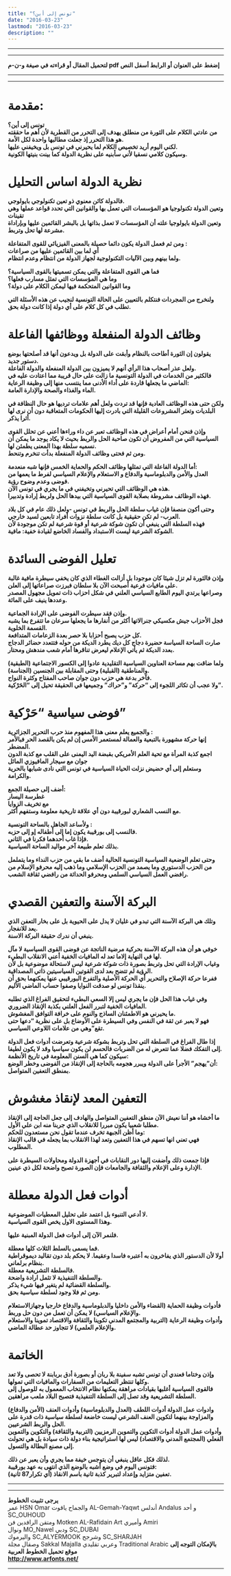 ```yaml
---
title: "تونس إلى أين؟"
date: "2016-03-23"
lastmod: "2016-03-23"
description: ""
---
```

---

---

**لتحميل المقال أو قراءته في صيغة و-ن-م pdf إضغط على العنوان أو الرابط أسفل النص**

---



---

# مقدمة:

**تونس إلى أين؟  
من عادتي الكلام على الثورة من منطلق يهدف إلى التحرر من القطرية لأن أهم ما حققته هو هذا التحرر إذ جعلت مطالبها واحدة لكل الأمة.  
لكني اليوم أريد تخصيص الكلام لما يحيرني في تونس بل ويخيفني عليها.  
وسيكون كلامي نسقيا لأني سأبنيه على نظرية الدولة كما بينت بنيتها الكونية.**

# نظرية الدولة اساس التحليل

**فالدولة كائن معنوي ذو تعين تكنولوجي بايولوجي.  
وتعين الدولة تكنولوجيا هو المؤسسات التي تعمل بها والقوانين التي تحدد قواعد عملها وهي تقينات  
وتعين الدولة بايولوجيا علته أن المؤسسات لا تعمل بذاتها بل بالبشر القائمين عليها وبإراداة مشرعة لها تحل وتربط.**

**ومن ثم فعمل الدولة يكون دائما حصيلة بالمعنى الفيزيائي للقوى المتفاعلة :  
أي لما بين القائمين عليها من صراعات  
ولما بينهم وبين الآليات التكنولوجية لجهاز الدولة من انتظام وعدم انتظام.**

**فما هي القوى المتفاعلة والتي يمكن تسميتها بالقوى السياسية؟  
وما هي المؤسسات التي تمثل مسارب فعلها؟  
وما القوانين المتحكمة فيها ليمكن الكلام على دولة؟**

**ولنخرج من المجردات فنتكلم بالتعيين على الحالة التونسية لنجيب عن هذه الأسئلة التي تطلب في كل كلام على أي دولة إذا كانت دولة بحق.**

# وظائف الدولة المنفعلة ووظائفها الفاعلة

**يقولون إن الثورة أطاحت بالنظام وأبقت على الدولة بل ويدعون أنها قد أصلحتها بوضع دستور جديد.  
ولعل عذر أصحاب هذا الرأي أنهم لا يميزون بين الدولة المنفعلة والدولة الفاعلة.  
فالكثير من الخدمات في الدولة التونسية ما زالت على حال قريبة مما اعتادت عليه في الماضي ما يجعلها قاردة على أداء الأدنى مما ينتسب منها إلى وظيفة الرعاية:  
الماء والغذاء والصحة والإدارة العامة.**

**ولكن حتى هذه الوظائف العادية فإنها قد تردت ولعل أهم علامات ترديها هو حال النظافة في البلديات وتعثر المشروعات القليلة التي بادرت إليها الحكومات المتعاقبة دون أن نرى لها أثرا يذكر.**

**وإذن فنحن أمام أعراض في هذه الوظائف تعبر عن داء وراءها أعني عن تحلل القوى السياسية التي من المفروض أن تكون صاحبة الحل والربط بحيث لا يكاد يوجد ما يمكن أن نسميه سلطة بهذا المعنى يطمئن لها.  
ومن ثم فحتى وظائف الدولة المنفعلة بدأت تنخرم وتنحط.**

**أما الدولة الفاعلة التي تمثلها وظائف الحكم والحماية الخمس فإنها شبه منعدمة:  
العدل والأمن والدبلوماسية والدفاع و الاستعلام والإعلام السياسي لفرط ما يعمها من فوضى وعدم وضوح رؤية.  
هذه هي الوظائف التي تحيرني وتخيفني في ما يجري في تونس الآن.  
فهذه الوظائف مشروطة بصلابة القوى السياسية التي بيدها الحل ولربط إرادة وتدبيرا.**

**وحتى أكون منصفا فإن غياب سلطة الحل والربط في تونس -ولعل ذلك عام في كل بلاد العرب- لم تكن حقيقية بل كانت سلطة نزوات أفراد تابعين لسيد خارجي.  
فهذه السلطة التي ينبغي أن تكون شوكة شرعية أو قوة شرعية لم تكن موجودة لأن الشوكة الشرعية ليست الاستبداد والفساد الخاضع لقيادة خفية: مافية.**

# تعليل الفوضى السائدة

**وإذن فالثورة لم تزل شيئا كان موجودا بل أزالت الغطاء الذي كان يخفي سيطرة مافية غالبة على مافيات فرعية أصبحت الآن بلا سلطان فبرزت صراعاتها إلى العلن.  
وصراعها يرتدي اليوم الطابع السياسي العلني في شكل احزاب ذات تمويل مجهول المصدر وعددها ينيف على المائة.**

**وإذن فقد سيطرت الفوضى على الإرادة الجماعية.  
فجل الأحزاب جيش مكسيكي جنرالاتها أكثر من أنفارها ما يجعلها سرعان ما تتفرع بما يشبه القسمة الخلوية.  
كل حزب يصبح أحزابا بلا حصر بعدة الزعامات المتدافعة.  
صارت الساحة السياسة حضيرة دجاج كل ديك يطرد الديكة من حوله فتتعدد حضائر الدجاج بعدد الديكة ثم يأتي الإعلام ليعرض تناقرها أمام شعب مندهش ومحتار.**

**ولما ضاقت بهم مساحة العناوين السياسية التقليدية عادوا إلى الكسور الاجتماعية (الطبقية) والمناطقية (القبلية) وحتى المقابلة بين الجنسين (الجناسة).  
فآخر بدعة هي حزب دون جوان صاحب المفتاح وكثرة النواح.  
ولا عجب أن تكاثر اللجوء إلى “حركة” و”حراك” وجميعها في الحقيقة تحيل إلى “الحَرْكية”.**

# فوضى سياسية “حَرْكية”

**والجميع يعلم معنى هذا المفهوم منذ حرب التحرير الجزائرية :  
إنها حركة مشهورة بالتبعية والعمالة لمستعمر الأمس إن لم يكن بالقصد الحر فبالأمر المضطر.  
اجمع كذبة المرأة مع تحية العلم الأمريكي بقبضة اليد اليمنى على القلب مع كذبة الدون جوان مع سيجار المافيوزي المائل  
وستعلم إلى أي حضيض نزلت الحياة السياسية في تونس التي نادى شبابها بالحرية والكرامة.**

**أضف إلى حصيلة الجمع:  
غطرسة اليسار  
مع تخريف الزوايا  
مع النسب الشعاري لبورقيبة دون أي علاقة تاريخية معلومة وستفهم أكثر.**

**ولأساعد الجاهل بالساحة التونسية :  
فالنسب إلى بورقيبة يكون إما إلى أطفاله إو إلى حزبه.  
فإذا غاب أحدهما فكرنا في الثاني.  
بذلك تعلم طبيعة آخر مواليد الساحة السياسية.**

**وحتى تعلم الوضعية السياسية التونسية الحالية أضف ما بقي من حزب النداء وما يتململ من الحزب الدستوري وما يصمد من الحزب الإسلامي وما ذهب إليه محرفو الإسلام من رافضي العمل السياسي السلمي ومحرفو الحداثة من رافضي ثقافة الشعب.**

# البركة الآسنة والتعفين القصدي

**وتلك هي البركة الآسنة التي تبدو في غليان لا يدل على الحيوية بل على بخار التعفن الذي يعد للانفجار.  
ينبغي أن ندرك حقيقة البركة الاسنة.**

**خوفي هو أن هذه البركة الآسنة بحركية مرضية الناتجة عن فوضى القوى السياسية لا مآل لها في النهاية إلاما تعد له المافيات الخفية أعني الانقلاب البطيء.  
وغياب الإرادة التي تحل وتربط بصورة ذات شوكة شرعية ليس لاستحالة موضوعية بل لأن الرؤية لم تتضح بعد لدى القوتين السياسيتين ذاتي المصداقية.  
ففرعا حركة الإصلاح والتحرير أي الحركة الأصلية والتفرع البورقيبي عنها يمكنهما بحق أن ينقذا تونس لو صدقت النوايا وصفوا حساب الماضي الأليم.**

**وفي غياب هذا الحل فإن ما يجري ليس إلا السعي البطيء لتحقيق الفراغ الذي تطلبه المافيات الخفية لتبرر الفعل العلني بكذبة الإنقاذ الضروري.  
ما يحيرني هو الاطمئنان الساذج والنوم على خرافة التوافق المغشوش.  
فهو لا يعبر عن ثقة في النفس وفي السيطرة على الأوضاع بل على نظرية “دعها حتى تقع”وهي من علامات اللاوعي السياسي.**

**إذا طال الفراغ في السلطة التي تحل وتربط بشوكة شرعية وتعرضت أدوات فعل الدولة إلى التفكك فضلا عما تتعرض له من الضربات فالحسم لن يكون سياسيا وقد لا يكون لطيفا.  
سيكون كما هي السنن المعلومة في تاريخ الأنظمة:  
أن”يهجم” الأجرأ على الدولة ويبرر هجومه بالحاجة إلى الإنقاذ من الفوضى وخطر الوضع:  
بمنطق التعفين المتواصل.**

# التعفين المعد لإنقاذ مغشوش

**ما أخشاه هو أننا نعيش الآن منطق التعفين المتواصل والهادف إلى جعل الحاجة إلى الإنقاذ مطلبا شعبيا يكون مبررا للانقلاب الذي جربنا منه ابن علي الأول.  
وما أظن الجبهة تخرف عندما تقول نحن مستعدون للحكم:  
فهي تعني انها تسهم في هذا التعفين وتعد لهذا الانقلاب بما يجعله في قالب الإنقاذ المطلوب.**

**فإذا جمعت ذلك وأضفت إليها دور النقابات في أجهزة الدولة ومحاولات السيطرة على الإدارة وعلى الإعلام والثقافة والجامعات فإن الصورة تصبح واضحة لكل ذي عينين.**

# أدوات فعل الدولة معطلة

**لا أدعي التنبوء بل اعتمد على تحليل المعطيات الموضوعية.  
وهذا المستوى الاول يخص القوى السياسية.**

**فلنمر الآن إلى أدوات فعل الدولة المبنية عليها.**

**فما يسمى بالسلط الثلاث كلها معطلة.  
أولا لأن الدستور الذي يفاخرون به أعتبره فاسدا وعقيما. لا يحكم بلد دون تقاليد ديموقراطية بنظام برلماني.  
فالسلطة التشريعية معطلة.  
والسلطة التنفيذية لا تثمل ارادة واضحة.  
والسلطة القضائية لم يتغير فيها شيء يذكر.  
ومن ثم فلا وجود لسلطة سياسية بحق.**

**فأدوات وظيفة الحماية (القضاء والأمن داخليا والدبلوماسية والدفاع خارجيا وجهازالاستعلام والإعلام السياسي) لا يمكن أن تعمل من دون حل وربط.  
وأدوات وظيفة الرعاية (التربية والمجتمع المدني تكوينا والثقافة والاقتصاد تموينا والاستعلام والإعلام العلمي) لا تتجاوز حد عطالة الماضي.**

# الخاتمة

**وإذن وختاما فعندي أن تونس تشبه سفينة بلا ربان أو بصورة أدق بربابنة لا تحصى ولا تعد وكلها تنتظر التعليمات من السفارات والمافيات التي تمولها.  
فالقوى السياسية أغلبها بقيادات مراهقة يمكنها نظام الانتخاب المعمول به للوصول إلى السلطة التشريعية وقد تصل إلى السلطة التنفيذية فتصبح البلاد ملعب مراهقين.**

**وادوات عمل الدولة أدوات اللطف (العدل والدبلوماسية) وأدوات العنف (الأمن والدفاع) والمزاوجة بينهما لتكوين العنف الشرعي ليست خاضعة لسلطة سياسية ذات قدرة على الحل والربط الشرعيين.  
وأدوات عمل الدولة أدوات التكوين والتموين الرمزيين (التربية والثقافة) والتكوين والتموين الفعلي (المجتمع المدني والاقتصاد) ليس لها استراتيجية بناء دولة ذات سيادة بل هي تحولت إلى مصنع البطالة والتسول.**

**لذلك فكل عاقل ينبغي أن يتوجس خيفة مما يجري وأن يعبر عن ذلك.  
فتونس اليوم في وضع أشبه بالوضع الذي انتهى به عهد بورقيبة:  
تعفين متزايد وإعداد لتبرير كذبة ثانية باسم الانقاذ (أي تكرار87 ثانية).**

---

---

**يرجى تثبيت الخطوط**   
 عمر HSN Omar  والجماح ياقوت AL-Gemah-Yaqwt  أندلس Andalus  و أحد SC\_OUHOUD  
 ومتقن الرافدين فن Motken AL-Rafidain Art  وأميري Amiri   
 ونوال MO\_Nawel  ودبي SC\_DUBAI   
 واليرموك SC\_ALYERMOOK  وشرجح SC\_SHARJAH   
 وصقال مجلة Sakkal Majalla وعربي تقليدي Traditional Arabic  **بالإمكان التوجه إلى موقع تحميل الخطوط العربية  
 http://www.arfonts.net/**

---

###